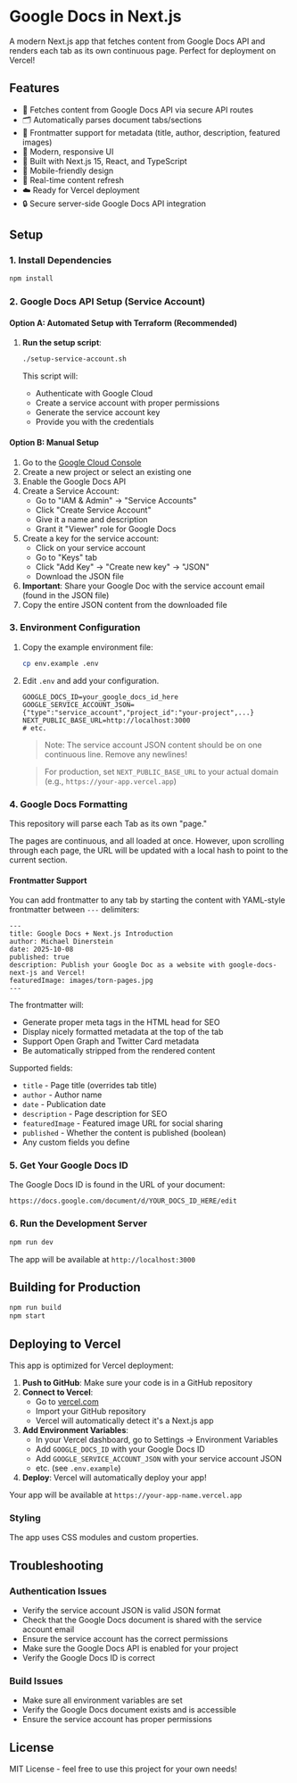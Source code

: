 # Google Docs in Next.js

A modern Next.js app that fetches content from Google Docs API and renders each
tab as its own continuous page. Perfect for deployment on Vercel!

## Features

- 📄 Fetches content from Google Docs API via secure API routes
- 🗂️ Automatically parses document tabs/sections
- 📝 Frontmatter support for metadata (title, author, description, featured
  images)
- 🎨 Modern, responsive UI
- 🚀 Built with Next.js 15, React, and TypeScript
- 📱 Mobile-friendly design
- 🔄 Real-time content refresh
- ☁️ Ready for Vercel deployment
- 🔒 Secure server-side Google Docs API integration

## Setup

### 1. Install Dependencies

```bash
npm install
```

### 2. Google Docs API Setup (Service Account)

#### Option A: Automated Setup with Terraform (Recommended)

1. **Run the setup script**:

   ```bash
   ./setup-service-account.sh
   ```

   This script will:
   - Authenticate with Google Cloud
   - Create a service account with proper permissions
   - Generate the service account key
   - Provide you with the credentials

#### Option B: Manual Setup

1. Go to the [Google Cloud Console](https://console.cloud.google.com/)
2. Create a new project or select an existing one
3. Enable the Google Docs API
4. Create a Service Account:
   - Go to "IAM & Admin" → "Service Accounts"
   - Click "Create Service Account"
   - Give it a name and description
   - Grant it "Viewer" role for Google Docs
5. Create a key for the service account:
   - Click on your service account
   - Go to "Keys" tab
   - Click "Add Key" → "Create new key" → "JSON"
   - Download the JSON file
6. **Important**: Share your Google Doc with the service account email (found in
   the JSON file)
7. Copy the entire JSON content from the downloaded file

### 3. Environment Configuration

1. Copy the example environment file:

   ```bash
   cp env.example .env
   ```

2. Edit `.env` and add your configuration.

   ```
   GOOGLE_DOCS_ID=your_google_docs_id_here
   GOOGLE_SERVICE_ACCOUNT_JSON={"type":"service_account","project_id":"your-project",...}
   NEXT_PUBLIC_BASE_URL=http://localhost:3000
   # etc.
   ```

   > Note: The service account JSON content should be on one continuous line.
   > Remove any newlines!

   > For production, set `NEXT_PUBLIC_BASE_URL` to your actual domain (e.g.,
   > `https://your-app.vercel.app`)

### 4. Google Docs Formatting

This repository will parse each Tab as its own "page."

The pages are continuous, and all loaded at once. However, upon scrolling
through each page, the URL will be updated with a local hash to point to the
current section.

#### Frontmatter Support

You can add frontmatter to any tab by starting the content with YAML-style
frontmatter between `---` delimiters:

```
---
title: Google Docs + Next.js Introduction
author: Michael Dinerstein
date: 2025-10-08
published: true
description: Publish your Google Doc as a website with google-docs-next-js and Vercel!
featuredImage: images/torn-pages.jpg
---
```

The frontmatter will:

- Generate proper meta tags in the HTML head for SEO
- Display nicely formatted metadata at the top of the tab
- Support Open Graph and Twitter Card metadata
- Be automatically stripped from the rendered content

Supported fields:

- `title` - Page title (overrides tab title)
- `author` - Author name
- `date` - Publication date
- `description` - Page description for SEO
- `featuredImage` - Featured image URL for social sharing
- `published` - Whether the content is published (boolean)
- Any custom fields you define

### 5. Get Your Google Docs ID

The Google Docs ID is found in the URL of your document:

```
https://docs.google.com/document/d/YOUR_DOCS_ID_HERE/edit
```

### 6. Run the Development Server

```bash
npm run dev
```

The app will be available at `http://localhost:3000`

## Building for Production

```bash
npm run build
npm start
```

## Deploying to Vercel

This app is optimized for Vercel deployment:

1. **Push to GitHub**: Make sure your code is in a GitHub repository
2. **Connect to Vercel**:
   - Go to [vercel.com](https://vercel.com)
   - Import your GitHub repository
   - Vercel will automatically detect it's a Next.js app
3. **Add Environment Variables**:
   - In your Vercel dashboard, go to Settings → Environment Variables
   - Add `GOOGLE_DOCS_ID` with your Google Docs ID
   - Add `GOOGLE_SERVICE_ACCOUNT_JSON` with your service account JSON
   - etc. (see `.env.example`)
4. **Deploy**: Vercel will automatically deploy your app!

Your app will be available at `https://your-app-name.vercel.app`

### Styling

The app uses CSS modules and custom properties.

## Troubleshooting

### Authentication Issues

- Verify the service account JSON is valid JSON format
- Check that the Google Docs document is shared with the service account email
- Ensure the service account has the correct permissions
- Make sure the Google Docs API is enabled for your project
- Verify the Google Docs ID is correct

### Build Issues

- Make sure all environment variables are set
- Verify the Google Docs document exists and is accessible
- Ensure the service account has proper permissions

## License

MIT License - feel free to use this project for your own needs!
